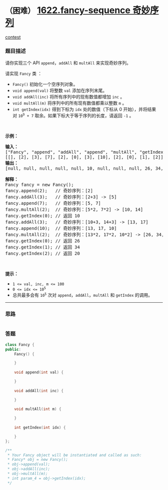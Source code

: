 # `（困难）` [1622.fancy-sequence 奇妙序列](https://leetcode-cn.com/problems/fancy-sequence/)

[contest](https://leetcode-cn.com/contest/biweekly-contest-37/problems/fancy-sequence/)

### 题目描述
<p>请你实现三个 API <code>append</code>，<code>addAll</code>&nbsp;和&nbsp;<code>multAll</code>&nbsp;来实现奇妙序列。</p>

<p>请实现&nbsp;<code>Fancy</code>&nbsp;类 ：</p>

<ul>
	<li><code>Fancy()</code>&nbsp;初始化一个空序列对象。</li>
	<li><code>void append(val)</code> 将整数&nbsp;<code>val</code>&nbsp;添加在序列末尾。</li>
	<li><code>void addAll(inc)</code>&nbsp;将所有序列中的现有数值都增加&nbsp;<code>inc</code>&nbsp;。</li>
	<li><code>void multAll(m)</code>&nbsp;将序列中的所有现有数值都乘以整数&nbsp;<code>m</code>&nbsp;。</li>
	<li><code>int getIndex(idx)</code> 得到下标为&nbsp;<code>idx</code>&nbsp;处的数值（下标从 0 开始），并将结果对&nbsp;<code>10<sup>9</sup> + 7</code>&nbsp;取余。如果下标大于等于序列的长度，请返回&nbsp;<code>-1</code>&nbsp;。</li>
</ul>

<p>&nbsp;</p>

<p><strong>示例：</strong></p>

<pre><strong>输入：</strong>
["Fancy", "append", "addAll", "append", "multAll", "getIndex", "addAll", "append", "multAll", "getIndex", "getIndex", "getIndex"]
[[], [2], [3], [7], [2], [0], [3], [10], [2], [0], [1], [2]]
<strong>输出：</strong>
[null, null, null, null, null, 10, null, null, null, 26, 34, 20]

<strong>解释：</strong>
Fancy fancy = new Fancy();
fancy.append(2);   // 奇妙序列：[2]
fancy.addAll(3);   // 奇妙序列：[2+3] -&gt; [5]
fancy.append(7);   // 奇妙序列：[5, 7]
fancy.multAll(2);  // 奇妙序列：[5*2, 7*2] -&gt; [10, 14]
fancy.getIndex(0); // 返回 10
fancy.addAll(3);   // 奇妙序列：[10+3, 14+3] -&gt; [13, 17]
fancy.append(10);  // 奇妙序列：[13, 17, 10]
fancy.multAll(2);  // 奇妙序列：[13*2, 17*2, 10*2] -&gt; [26, 34, 20]
fancy.getIndex(0); // 返回 26
fancy.getIndex(1); // 返回 34
fancy.getIndex(2); // 返回 20
</pre>

<p>&nbsp;</p>

<p><strong>提示：</strong></p>

<ul>
	<li><code>1 &lt;= val, inc, m &lt;= 100</code></li>
	<li><code>0 &lt;= idx &lt;= 10<sup>5</sup></code></li>
	<li>总共最多会有&nbsp;<code>10<sup>5</sup></code>&nbsp;次对&nbsp;<code>append</code>，<code>addAll</code>，<code>multAll</code>&nbsp;和&nbsp;<code>getIndex</code>&nbsp;的调用。</li>
</ul>


---
### 思路
```
```



### 答题
``` C++
class Fancy {
public:
    Fancy() {

    }
    
    void append(int val) {

    }
    
    void addAll(int inc) {

    }
    
    void multAll(int m) {

    }
    
    int getIndex(int idx) {

    }
};

/**
 * Your Fancy object will be instantiated and called as such:
 * Fancy* obj = new Fancy();
 * obj->append(val);
 * obj->addAll(inc);
 * obj->multAll(m);
 * int param_4 = obj->getIndex(idx);
 */
```




